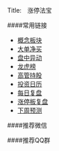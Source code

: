 Title:　涨停法宝

####常用链接
-  [概念板块](http://stock.jrj.com.cn/concept/conceptList.shtml?sort=todaypl&order=desc&test=3')
- [大单净买](http://summary.jrj.com.cn/zljk/ddjmb.shtml)
- [盘中异动](http://summary.jrj.com.cn/pzyd.shtml)
- [龙虎榜](http://data.10jqka.com.cn/market/longhu/)
- [高管持股](http://data.10jqka.com.cn/financial/ggjy/)
- [投资日历](http://stock.10jqka.com.cn/fincalendar.shtml)
- [每日复盘](http://stock.10jqka.com.cn/fupan/)
- [涨停板复盘](http://finance.ifeng.com/news/special/ztbfp/index.shtml)
- [下周预测](http://stock.10jqka.com.cn/gushiyuce/')


####推荐微信


####推荐QQ群
